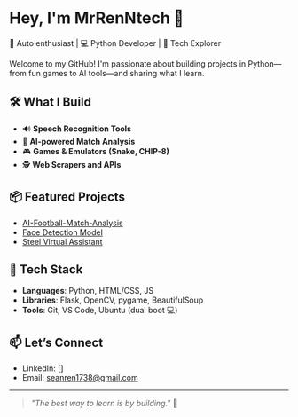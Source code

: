# Hey, I'm MrRenNtech 👋

🚗 Auto enthusiast | 💻 Python Developer | 🧠 Tech Explorer

Welcome to my GitHub! I'm passionate about building projects in Python—from fun games to AI tools—and sharing what I learn.

## 🛠️ What I Build
- 🔊 **Speech Recognition Tools**
- 🧠 **AI-powered Match Analysis**
- 🎮 **Games & Emulators (Snake, CHIP-8)**
- 🕵️ **Web Scrapers and APIs**

## 📦 Featured Projects
- [AI-Football-Match-Analysis](https://github.com/MrRenntech/AI-football-analysis-dashboard)
- [Face Detection Model](https://github.com/MrRenntech/Face-Detection-Model)
- [Steel Virtual Assistant](https://github.com/MrRenntech/Speech-Recognition)

## 🧰 Tech Stack
- **Languages**: Python, HTML/CSS, JS
- **Libraries**: Flask, OpenCV, pygame, BeautifulSoup
- **Tools**: Git, VS Code, Ubuntu (dual boot 💻)

## 📫 Let’s Connect
- LinkedIn: []
- Email: seanren1738@gmail.com

---
> _"The best way to learn is by building."_ 🚀
